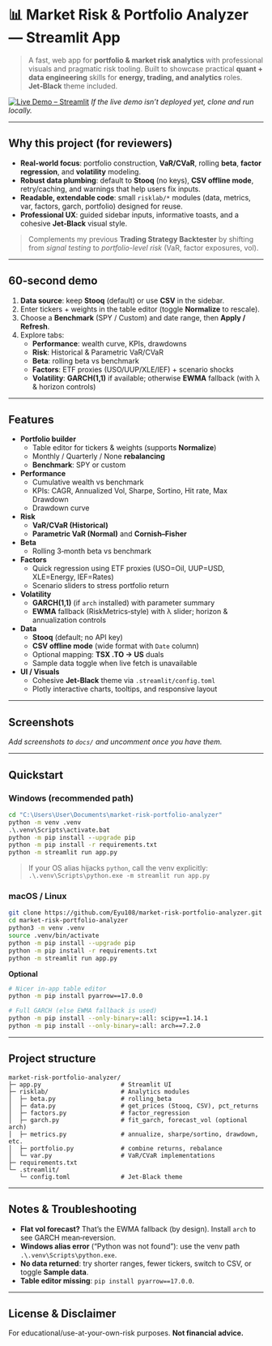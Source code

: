 # 📊 Market Risk & Portfolio Analyzer — Streamlit App

> A fast, web app for **portfolio & market risk analytics** with professional visuals and pragmatic risk tooling. Built to showcase practical **quant + data engineering** skills for **energy, trading, and analytics** roles. **Jet‑Black** theme included.

[![Live Demo – Streamlit](https://img.shields.io/badge/Live%20Demo-Streamlit-ff4b4b?logo=streamlit&logoColor=white)](https://https://market-risk-portfolio-analyzer.streamlit.app)
*If the live demo isn’t deployed yet, clone and run locally.*

---

## Why this project (for reviewers)

- **Real-world focus**: portfolio construction, **VaR/CVaR**, rolling **beta**, **factor regression**, and **volatility** modeling.
- **Robust data plumbing**: default to **Stooq** (no keys), **CSV offline mode**, retry/caching, and warnings that help users fix inputs.
- **Readable, extendable code**: small `risklab/*` modules (data, metrics, var, factors, garch, portfolio) designed for reuse.
- **Professional UX**: guided sidebar inputs, informative toasts, and a cohesive **Jet‑Black** visual style.

> Complements my previous **Trading Strategy Backtester** by shifting from *signal testing* to *portfolio-level risk* (VaR, factor exposures, vol).

---

## 60‑second demo

1. **Data source**: keep **Stooq** (default) or use **CSV** in the sidebar.
2. Enter tickers + weights in the table editor (toggle **Normalize** to rescale).
3. Choose a **Benchmark** (SPY / Custom) and date range, then **Apply / Refresh**.
4. Explore tabs:
   - **Performance**: wealth curve, KPIs, drawdowns
   - **Risk**: Historical & Parametric VaR/CVaR
   - **Beta**: rolling beta vs benchmark
   - **Factors**: ETF proxies (USO/UUP/XLE/IEF) + scenario shocks
   - **Volatility**: **GARCH(1,1)** if available; otherwise **EWMA** fallback (with λ & horizon controls)

---

## Features

- **Portfolio builder**
  - Table editor for tickers & weights (supports **Normalize**)
  - Monthly / Quarterly / None **rebalancing**
  - **Benchmark**: SPY or custom
- **Performance**
  - Cumulative wealth vs benchmark
  - KPIs: CAGR, Annualized Vol, Sharpe, Sortino, Hit rate, Max Drawdown
  - Drawdown curve
- **Risk**
  - **VaR/CVaR (Historical)**
  - **Parametric VaR (Normal)** and **Cornish–Fisher**
- **Beta**
  - Rolling 3‑month beta vs benchmark
- **Factors**
  - Quick regression using ETF proxies (USO=Oil, UUP=USD, XLE=Energy, IEF=Rates)
  - Scenario sliders to stress portfolio return
- **Volatility**
  - **GARCH(1,1)** (if `arch` installed) with parameter summary
  - **EWMA** fallback (RiskMetrics‑style) with λ slider; horizon & annualization controls
- **Data**
  - **Stooq** (default; no API key)
  - **CSV offline mode** (wide format with `Date` column)
  - Optional mapping: **TSX .TO → US** duals
  - Sample data toggle when live fetch is unavailable
- **UI / Visuals**
  - Cohesive **Jet‑Black** theme via `.streamlit/config.toml`
  - Plotly interactive charts, tooltips, and responsive layout

---

## Screenshots
_Add screenshots to `docs/` and uncomment once you have them._
<!--
![Performance](docs/screenshot_performance.png)
![Risk](docs/screenshot_risk.png)
![Beta](docs/screenshot_beta.png)
![Factors](docs/screenshot_factors.png)
![Volatility](docs/screenshot_volatility.png)
-->

---

## Quickstart

### Windows (recommended path)
```bat
cd "C:\Users\User\Documents\market-risk-portfolio-analyzer"
python -m venv .venv
.\.venv\Scripts\activate.bat
python -m pip install --upgrade pip
python -m pip install -r requirements.txt
python -m streamlit run app.py
```

> If your OS alias hijacks `python`, call the venv explicitly:
> `.\.venv\Scripts\python.exe -m streamlit run app.py`

### macOS / Linux
```bash
git clone https://github.com/Eyu108/market-risk-portfolio-analyzer.git
cd market-risk-portfolio-analyzer
python3 -m venv .venv
source .venv/bin/activate
python -m pip install --upgrade pip
python -m pip install -r requirements.txt
python -m streamlit run app.py
```

**Optional**
```bash
# Nicer in‑app table editor
python -m pip install pyarrow==17.0.0

# Full GARCH (else EWMA fallback is used)
python -m pip install --only-binary=:all: scipy==1.14.1
python -m pip install --only-binary=:all: arch==7.2.0
```

---

## Project structure
```
market-risk-portfolio-analyzer/
├─ app.py                      # Streamlit UI
├─ risklab/                    # Analytics modules
│  ├─ beta.py                  # rolling_beta
│  ├─ data.py                  # get_prices (Stooq, CSV), pct_returns
│  ├─ factors.py               # factor_regression
│  ├─ garch.py                 # fit_garch, forecast_vol (optional arch)
│  ├─ metrics.py               # annualize, sharpe/sortino, drawdown, etc.
│  ├─ portfolio.py             # combine returns, rebalance
│  └─ var.py                   # VaR/CVaR implementations
├─ requirements.txt
└─ .streamlit/
   └─ config.toml              # Jet‑Black theme
```

---

## Notes & Troubleshooting
- **Flat vol forecast?** That’s the EWMA fallback (by design). Install `arch` to see GARCH mean‑reversion.
- **Windows alias error** (“Python was not found”): use the venv path `.\.venv\Scripts\python.exe`.
- **No data returned**: try shorter ranges, fewer tickers, switch to CSV, or toggle **Sample data**.
- **Table editor missing**: `pip install pyarrow==17.0.0`.

---

## License & Disclaimer
For educational/use-at-your-own-risk purposes. **Not financial advice.**
